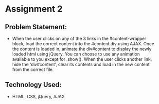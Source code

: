 # Assignment 2

## Problem Statement: 

- When the user clicks on any of the 3 links in the #content-wrapper block, load the correct content into the #content div using AJAX. Once the content is loaded in, animate the div#content to display the newly loaded html using jQuery. You can choose to use any animation available to you except for  .show(). When the user clicks another link, hide the 'div#content', clear its contents and load in the new content from the correct file.

## Technology Used:

- HTML, CSS, jQuery, AJAX